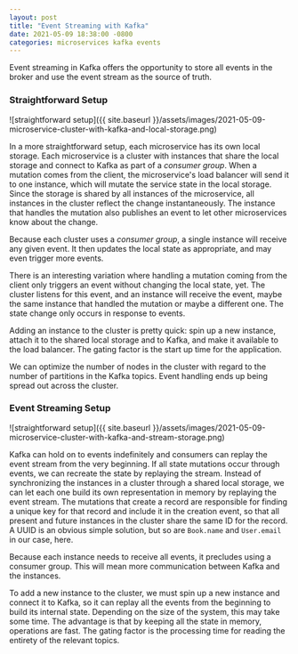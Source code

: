 ```yaml
---
layout: post
title: "Event Streaming with Kafka"
date: 2021-05-09 18:38:00 -0800
categories: microservices kafka events
---
```

Event streaming in Kafka offers the opportunity to store all events in the
broker and use the event stream as the source of truth.

### Straightforward Setup

![straightforward setup]({{ site.baseurl }}/assets/images/2021-05-09-microservice-cluster-with-kafka-and-local-storage.png)

In a more straightforward setup, each microservice has its own local storage.
Each microservice is a cluster with instances that share the local storage and
connect to Kafka as part of a _consumer group_.  When a mutation comes from the
client, the microservice's load balancer will send it to one instance, which
will mutate the service state in the local storage.  Since the storage is shared
by all instances of the microservice, all instances in the cluster reflect the
change instantaneously.  The instance that handles the mutation also publishes
an event to let other microservices know about the change.

Because each cluster uses a _consumer group_, a single instance will receive any
given event.  It then updates the local state as appropriate, and may even
trigger more events.

There is an interesting variation where handling a mutation coming from the
client only triggers an event without changing the local state, yet.  The
cluster listens for this event, and an instance will receive the event, maybe
the same instance that handled the mutation or maybe a different one.  The state
change only occurs in response to events.

Adding an instance to the cluster is pretty quick: spin up a new instance,
attach it to the shared local storage and to Kafka, and make it available to the
load balancer.  The gating factor is the start up time for the application.

We can optimize the number of nodes in the cluster with regard to the number of
partitions in the Kafka topics.  Event handling ends up being spread out across
the cluster.

### Event Streaming Setup

![straightforward setup]({{ site.baseurl }}/assets/images/2021-05-09-microservice-cluster-with-kafka-and-stream-storage.png)

Kafka can hold on to events indefinitely and consumers can replay the event
stream from the very beginning.  If all state mutations occur through events,
we can recreate the state by replaying the stream.  Instead of synchronizing
the instances in a cluster through a shared local storage, we can let each one
build its own representation in memory by replaying the event stream.  The
mutations that create a record are responsible for finding a unique key for that
record and include it in the creation event, so that all present and future
instances in the cluster share the same ID for the record.  A UUID is an obvious
simple solution, but so are `Book.name` and `User.email` in our case, here.

Because each instance needs to receive all events, it precludes using a consumer
group.  This will mean more communication between Kafka and the instances.

To add a new instance to the cluster, we must spin up a new instance and connect
it to Kafka, so it can replay all the events from the beginning to build its
internal state.  Depending on the size of the system, this may take some time.
The advantage is that by keeping all the state in memory, operations are fast.
The gating factor is the processing time for reading the entirety of the
relevant topics.
